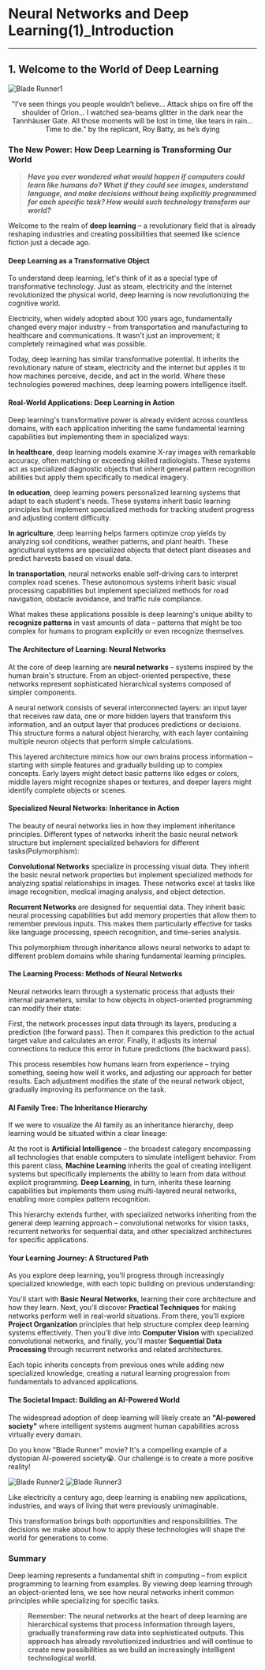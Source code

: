 # Neural Networks and Deep Learning(1)_Introduction

---

## 1. Welcome to the World of Deep Learning

![Blade Runner1](images/image-1.jpg)

$$
\text{"I've seen things you people wouldn't believe... Attack ships on fire off the shoulder of Orion... I watched sea-beams glitter in the dark near the Tannhäuser Gate. All those moments will be lost in time, like tears in rain... Time to die." by the replicant, Roy Batty, as he's dying}
$$

### The New Power: How Deep Learning is Transforming Our World

> ***Have you ever wondered what would happen if computers could learn like humans do? What if they could see images, understand language, and make decisions without being explicitly programmed for each specific task? How would such technology transform our world?***

Welcome to the realm of **deep learning** – a revolutionary field that is already reshaping industries and creating possibilities that seemed like science fiction just a decade ago.

#### Deep Learning as a Transformative Object

To understand deep learning, let's think of it as a special type of transformative technology. Just as steam, electricity and the internet revolutionized the physical world, deep learning is now revolutionizing the cognitive world.

Electricity, when widely adopted about 100 years ago, fundamentally changed every major industry – from transportation and manufacturing to healthcare and communications. It wasn't just an improvement; it completely reimagined what was possible.

Today, deep learning has similar transformative potential. It inherits the revolutionary nature of steam, electricity and the internet but applies it to how machines perceive, decide, and act in the world. Where these technologies powered machines, deep learning powers intelligence itself.

#### Real-World Applications: Deep Learning in Action

Deep learning's transformative power is already evident across countless domains, with each application inheriting the same fundamental learning capabilities but implementing them in specialized ways:

**In healthcare**, deep learning models examine X-ray images with remarkable accuracy, often matching or exceeding skilled radiologists. These systems act as specialized diagnostic objects that inherit general pattern recognition abilities but apply them specifically to medical imagery.

**In education**, deep learning powers personalized learning systems that adapt to each student's needs. These systems inherit basic learning principles but implement specialized methods for tracking student progress and adjusting content difficulty.

**In agriculture**, deep learning helps farmers optimize crop yields by analyzing soil conditions, weather patterns, and plant health. These agricultural systems are specialized objects that detect plant diseases and predict harvests based on visual data.

**In transportation**, neural networks enable self-driving cars to interpret complex road scenes. These autonomous systems inherit basic visual processing capabilities but implement specialized methods for road navigation, obstacle avoidance, and traffic rule compliance.

What makes these applications possible is deep learning's unique ability to **recognize patterns** in vast amounts of data – patterns that might be too complex for humans to program explicitly or even recognize themselves.

#### The Architecture of Learning: Neural Networks

At the core of deep learning are **neural networks** – systems inspired by the human brain's structure. From an object-oriented perspective, these networks represent sophisticated hierarchical systems composed of simpler components.

A neural network consists of several interconnected layers: an input layer that receives raw data, one or more hidden layers that transform this information, and an output layer that produces predictions or decisions. This structure forms a natural object hierarchy, with each layer containing multiple neuron objects that perform simple calculations.

This layered architecture mimics how our own brains process information – starting with simple features and gradually building up to complex concepts. Early layers might detect basic patterns like edges or colors, middle layers might recognize shapes or textures, and deeper layers might identify complete objects or scenes.

#### Specialized Neural Networks: Inheritance in Action

The beauty of neural networks lies in how they implement inheritance principles. Different types of networks inherit the basic neural network structure but implement specialized behaviors for different tasks(Polymorphism):

**Convolutional Networks** specialize in processing visual data. They inherit the basic neural network properties but implement specialized methods for analyzing spatial relationships in images. These networks excel at tasks like image recognition, medical imaging analysis, and object detection.

**Recurrent Networks** are designed for sequential data. They inherit basic neural processing capabilities but add memory properties that allow them to remember previous inputs. This makes them particularly effective for tasks like language processing, speech recognition, and time-series analysis.

This polymorphism through inheritance allows neural networks to adapt to different problem domains while sharing fundamental learning principles.

#### The Learning Process: Methods of Neural Networks

Neural networks learn through a systematic process that adjusts their internal parameters, similar to how objects in object-oriented programming can modify their state:

First, the network processes input data through its layers, producing a prediction (the forward pass). Then it compares this prediction to the actual target value and calculates an error. Finally, it adjusts its internal connections to reduce this error in future predictions (the backward pass).

This process resembles how humans learn from experience – trying something, seeing how well it works, and adjusting our approach for better results. Each adjustment modifies the state of the neural network object, gradually improving its performance on the task.

#### AI Family Tree: The Inheritance Hierarchy

If we were to visualize the AI family as an inheritance hierarchy, deep learning would be situated within a clear lineage:

At the root is **Artificial Intelligence** – the broadest category encompassing all technologies that enable computers to simulate intelligent behavior. From this parent class, **Machine Learning** inherits the goal of creating intelligent systems but specifically implements the ability to learn from data without explicit programming. **Deep Learning**, in turn, inherits these learning capabilities but implements them using multi-layered neural networks, enabling more complex pattern recognition.

This hierarchy extends further, with specialized networks inheriting from the general deep learning approach – convolutional networks for vision tasks, recurrent networks for sequential data, and other specialized architectures for specific applications.

#### Your Learning Journey: A Structured Path

As you explore deep learning, you'll progress through increasingly specialized knowledge, with each topic building on previous understanding:

You'll start with **Basic Neural Networks**, learning their core architecture and how they learn. Next, you'll discover **Practical Techniques** for making networks perform well in real-world situations. From there, you'll explore **Project Organization** principles that help structure complex deep learning systems effectively. Then you'll dive into **Computer Vision** with specialized convolutional networks, and finally, you'll master **Sequential Data Processing** through recurrent networks and related architectures.

Each topic inherits concepts from previous ones while adding new specialized knowledge, creating a natural learning progression from fundamentals to advanced applications.

#### The Societal Impact: Building an AI-Powered World

The widespread adoption of deep learning will likely create an **"AI-powered society"** where intelligent systems augment human capabilities across virtually every domain.

Do you know "Blade Runner" movie? It's a compelling example of a dystopian AI-powered society😭. Our challenge is to create a more positive reality! 

![Blade Runner2](images/image-2.jpg)
![Blade Runner3](images/image-3.jpg)

Like electricity a century ago, deep learning is enabling new applications, industries, and ways of living that were previously unimaginable.

This transformation brings both opportunities and responsibilities. The decisions we make about how to apply these technologies will shape the world for generations to come.

### Summary

Deep learning represents a fundamental shift in computing – from explicit programming to learning from examples. By viewing deep learning through an object-oriented lens, we see how neural networks inherit common principles while specializing for specific tasks. 

> **Remember: The neural networks at the heart of deep learning are hierarchical systems that process information through layers, gradually transforming raw data into sophisticated outputs. This approach has already revolutionized industries and will continue to create new possibilities as we build an increasingly intelligent technological world.**
